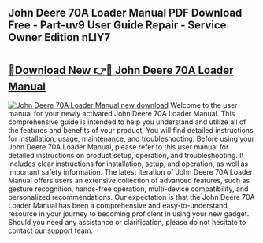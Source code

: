 ## John Deere 70A Loader Manual PDF Download Free - Part-uv9 User Guide Repair - Service Owner Edition nLlY7

# <h2><a href="http://bc9456.oget.top/?id=John+Deere+70A+Loader+Manual">🔗Download New 👉🔴 John Deere 70A Loader Manual</a></h2>

[![John Deere 70A Loader Manual new download](https://i.imgur.com/5g1atiW.png)](http://bc9456.oget.top/?id=John+Deere+70A+Loader+Manual)
Welcome to the user manual for your newly activated John Deere 70A Loader Manual. This comprehensive guide is intended to help you understand and utilize all of the features and benefits of your product. You will find detailed instructions for installation, usage, maintenance, and troubleshooting. Before using your John Deere 70A Loader Manual, please refer to this user manual for detailed instructions on product setup, operation, and troubleshooting. It includes clear instructions for installation, setup, and operation, as well as important safety information. The latest iteration of John Deere 70A Loader Manual offers users an extensive collection of advanced features, such as gesture recognition, hands-free operation, multi-device compatibility, and personalized recommendations. Our expectation is that the John Deere 70A Loader Manual has been a comprehensive and easy-to-understand resource in your journey to becoming proficient in using your new gadget. Should you need any assistance or clarification, please do not hesitate to contact our support team.
